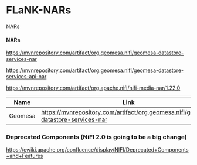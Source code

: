 # FLaNK-NARs
NARs



#### NARs

https://mvnrepository.com/artifact/org.geomesa.nifi/geomesa-datastore-services-nar

https://mvnrepository.com/artifact/org.geomesa.nifi/geomesa-datastore-services-api-nar

https://mvnrepository.com/artifact/org.apache.nifi/nifi-media-nar/1.22.0


|Name|Link|Usage|
|---|---|---|
|Geomesa|https://mvnrepository.com/artifact/org.geomesa.nifi/geomesa-datastore-services-nar|Geo services|




### Deprecated Components (NiFI 2.0 is going to be a big change)

https://cwiki.apache.org/confluence/display/NIFI/Deprecated+Components+and+Features

